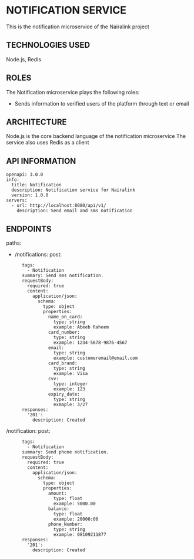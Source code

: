 # NOTIFICATION SERVICE
This is the notification microservice of the Nairalink project

## TECHNOLOGIES USED
Node.js, Redis

## ROLES
The Notification microservice plays the following roles:
* Sends information to verified users of the platform through text or email

## ARCHITECTURE
Node.js is the core backend language of the notification microservice
The service also uses Redis as a client

## API INFORMATION 
```
openapi: 3.0.0
info:
  title: Notification
  description: Notification service for Nairalink
  version: 1.0.0
servers:
  - url: http://localhost:8080/api/v1/
    description: Send email and sms notification
```
## ENDPOINTS
paths:
*  /notifications:
    post:
```
      tags:
        - Notification
      summary: Send sms notification.
      requestBody:
        required: true
        content:
          application/json:
            schema:
              type: object
              properties:
                name_on_card:
                  type: string
                  example: Abeeb Raheem
                card_number:
                  type: string
                  example: 1234-5678-9876-4567
                email:
                  type: string
                  example: customeremail@email.com
                card_brand:
                  type: string
                  example: Visa
                cvv:
                  type: integer
                  example: 123
                expiry_date:
                  type: string
                  exmaple: 3/27
      responses:
        '201':
          description: Created
```
  /notification:
    post:
```
      tags:
        - Notification
      summary: Send phone notification.
      requestBody:
        required: true
        content:
          application/json:
            schema:
              type: object
              properties:
                amount:
                  type: float
                  example: 5000.00
                balance:
                  type: float
                  example: 20000:00
                phone_Number:
                  type: string
                  example: 08109211877
      responses:
        '201':
          description: Created
```
